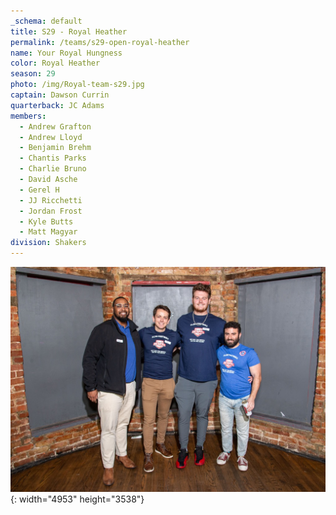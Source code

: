 ```yaml
---
_schema: default
title: S29 - Royal Heather
permalink: /teams/s29-open-royal-heather
name: Your Royal Hungness
color: Royal Heather
season: 29
photo: /img/Royal-team-s29.jpg
captain: Dawson Currin
quarterback: JC Adams
members:
  - Andrew Grafton
  - Andrew Lloyd
  - Benjamin Brehm
  - Chantis Parks
  - Charlie Bruno
  - David Asche
  - Gerel H
  - JJ Ricchetti
  - Jordan Frost
  - Kyle Butts
  - Matt Magyar
division: Shakers
---
```

![](/img/da2-7066.jpg){: width="4953" height="3538"}